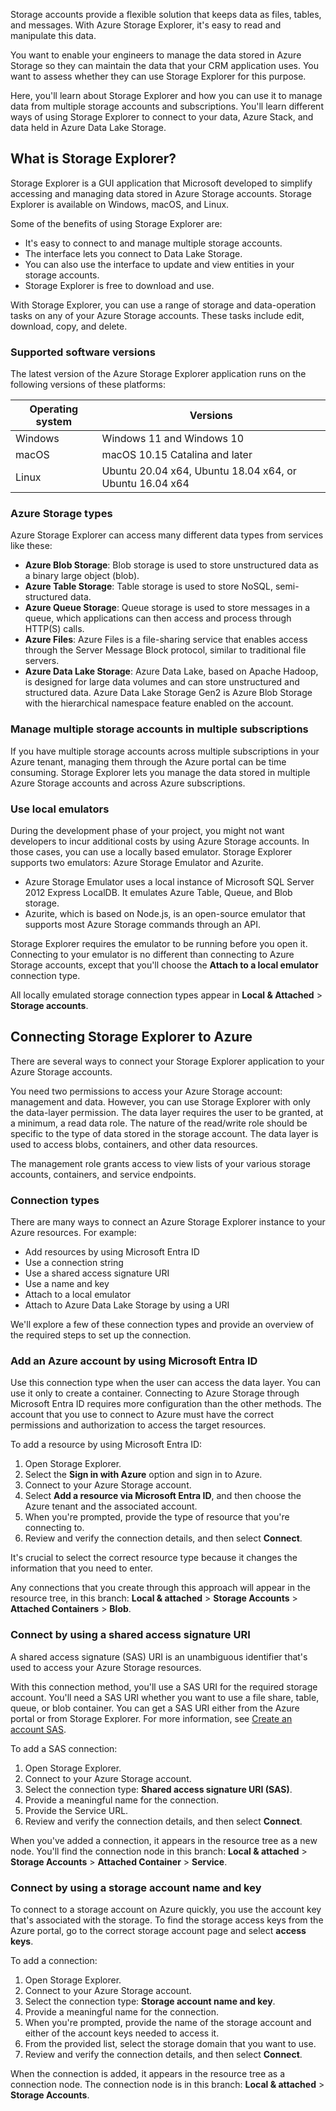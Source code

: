 Storage accounts provide a flexible solution that keeps data as files, tables, and messages. With Azure Storage Explorer, it's easy to read and manipulate this data.

You want to enable your engineers to manage the data stored in Azure Storage so they can maintain the data that your CRM application uses. You want to assess whether they can use Storage Explorer for this purpose.

Here, you'll learn about Storage Explorer and how you can use it to manage data from multiple storage accounts and subscriptions. You'll learn different ways of using Storage Explorer to connect to your data, Azure Stack, and data held in Azure Data Lake Storage.

## What is Storage Explorer?

Storage Explorer is a GUI application that Microsoft developed to simplify accessing and managing data stored in Azure Storage accounts. Storage Explorer is available on Windows, macOS, and Linux.

Some of the benefits of using Storage Explorer are:

- It's easy to connect to and manage multiple storage accounts.
- The interface lets you connect to Data Lake Storage.
- You can also use the interface to update and view entities in your storage accounts.
- Storage Explorer is free to download and use.

With Storage Explorer, you can use a range of storage and data-operation tasks on any of your Azure Storage accounts. These tasks include edit, download, copy, and delete.

### Supported software versions

The latest version of the Azure Storage Explorer application runs on the following versions of these platforms:

| Operating system | Versions                                                |
| ---------------- | ------------------------------------------------------ |
| Windows          | Windows 11 and Windows 10      |
| macOS            | macOS 10.15 Catalina and later                           |
| Linux            | Ubuntu 20.04 x64, Ubuntu 18.04 x64, or Ubuntu 16.04 x64 |

### Azure Storage types

Azure Storage Explorer can access many different data types from services like these:

- **Azure Blob Storage**: Blob storage is used to store unstructured data as a binary large object (blob).
- **Azure Table Storage**: Table storage is used to store NoSQL, semi-structured data.
- **Azure Queue Storage**: Queue storage is used to store messages in a queue, which applications can then access and process through HTTP(S) calls.
- **Azure Files**: Azure Files is a file-sharing service that enables access through the Server Message Block protocol, similar to traditional file servers.
- **Azure Data Lake Storage**: Azure Data Lake, based on Apache Hadoop, is designed for large data volumes and can store unstructured and structured data. Azure Data Lake Storage Gen2 is Azure Blob Storage with the hierarchical namespace feature enabled on the account.

### Manage multiple storage accounts in multiple subscriptions

If you have multiple storage accounts across multiple subscriptions in your Azure tenant, managing them through the Azure portal can be time consuming. Storage Explorer lets you manage the data stored in multiple Azure Storage accounts and across Azure subscriptions.

### Use local emulators

During the development phase of your project, you might not want developers to incur additional costs by using Azure Storage accounts. In those cases, you can use a locally based emulator. Storage Explorer supports two emulators: Azure Storage Emulator and Azurite.

- Azure Storage Emulator uses a local instance of Microsoft SQL Server 2012 Express LocalDB. It emulates Azure Table, Queue, and Blob storage.
- Azurite, which is based on Node.js, is an open-source emulator that supports most Azure Storage commands through an API.

Storage Explorer requires the emulator to be running before you open it. Connecting to your emulator is no different than connecting to Azure Storage accounts, except that you'll choose the **Attach to a local emulator** connection type.

All locally emulated storage connection types appear in **Local & Attached** > **Storage accounts**.

## Connecting Storage Explorer to Azure

There are several ways to connect your Storage Explorer application to your Azure Storage accounts.

You need two permissions to access your Azure Storage account: management and data. However, you can use Storage Explorer with only the data-layer permission. The data layer requires the user to be granted, at a minimum, a read data role. The nature of the read/write role should be specific to the type of data stored in the storage account. The data layer is used to access blobs, containers, and other data resources.

The management role grants access to view lists of your various storage accounts, containers, and service endpoints.

### Connection types

There are many ways to connect an Azure Storage Explorer instance to your Azure resources. For example:

- Add resources by using Microsoft Entra ID
- Use a connection string
- Use a shared access signature URI
- Use a name and key
- Attach to a local emulator
- Attach to Azure Data Lake Storage by using a URI

We'll explore a few of these connection types and provide an overview of the required steps to set up the connection.

<a name='add-an-azure-account-by-using-azure-ad'></a>

### Add an Azure account by using Microsoft Entra ID

Use this connection type when the user can access the data layer. You can use it only to create a container. Connecting to Azure Storage through Microsoft Entra ID requires more configuration than the other methods. The account that you use to connect to Azure must have the correct permissions and authorization to access the target resources.

To add a resource by using Microsoft Entra ID:

1. Open Storage Explorer.
1. Select the **Sign in with Azure** option and sign in to Azure.
1. Connect to your Azure Storage account.
1. Select **Add a resource via Microsoft Entra ID**, and then choose the Azure tenant and the associated account.
1. When you're prompted, provide the type of resource that you're connecting to.
1. Review and verify the connection details, and then select **Connect**.

It's crucial to select the correct resource type because it changes the information that you need to enter.

Any connections that you create through this approach will appear in the resource tree, in this branch: **Local & attached** > **Storage Accounts** > **Attached Containers** > **Blob**.

### Connect by using a shared access signature URI

A shared access signature (SAS) URI is an unambiguous identifier that's used to access your Azure Storage resources.

With this connection method, you'll use a SAS URI for the required storage account. You'll need a SAS URI whether you want to use a file share, table, queue, or blob container. You can get a SAS URI either from the Azure portal or from Storage Explorer. For more information, see [Create an account SAS](/rest/api/storageservices/create-account-sas?redirectedfrom=MSDN).

To add a SAS connection:

1. Open Storage Explorer.
1. Connect to your Azure Storage account.
1. Select the connection type: **Shared access signature URI (SAS)**.
1. Provide a meaningful name for the connection.
1. Provide the Service URL.
1. Review and verify the connection details, and then select **Connect**.

When you've added a connection, it appears in the resource tree as a new node. You'll find the connection node in this branch: **Local & attached** > **Storage Accounts** > **Attached Container** > **Service**.

### Connect by using a storage account name and key

To connect to a storage account on Azure quickly, you use the account key that's associated with the storage. To find the storage access keys from the Azure portal, go to the correct storage account page and select **access keys**.

To add a connection:

1. Open Storage Explorer.
1. Connect to your Azure Storage account.
1. Select the connection type: **Storage account name and key**.
1. Provide a meaningful name for the connection.
1. When you're prompted, provide the name of the storage account and either of the account keys needed to access it.
1. From the provided list, select the storage domain that you want to use.
1. Review and verify the connection details, and then select **Connect**.

When the connection is added, it appears in the resource tree as a connection node. The connection node is in this branch: **Local & attached** > **Storage Accounts**.